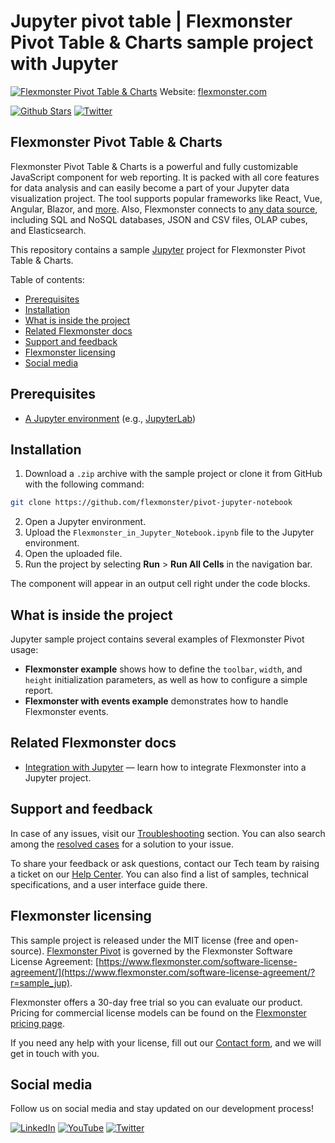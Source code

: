 # Jupyter pivot table | Flexmonster Pivot Table & Charts sample project with Jupyter
[![Flexmonster Pivot Table & Charts](https://cdn.flexmonster.com/readmes/jupyter.webp)](https://www.flexmonster.com?r=sample_jup)
Website: [flexmonster.com](https://www.flexmonster.com?r=sample_jup)

[![Github Stars](https://img.shields.io/github/stars/flexmonster?style=social)](https://github.com/flexmonster) [![Twitter](https://img.shields.io/twitter/follow/Flexmonster?style=social)](https://twitter.com/Flexmonster)
 
## Flexmonster Pivot Table & Charts

Flexmonster Pivot Table & Charts is a powerful and fully customizable JavaScript component for web reporting. It is packed with all core features for data analysis and can easily become a part of your Jupyter data visualization project. The tool supports popular frameworks like React, Vue, Angular, Blazor, and [more](https://www.flexmonster.com/doc/available-tutorials-integration?r=sample_jup). Also, Flexmonster connects to [any data source](https://www.flexmonster.com/doc/supported-data-sources?r=sample_jup), including SQL and NoSQL databases, JSON and CSV files, OLAP cubes, and Elasticsearch. 

This repository contains a sample [Jupyter](https://jupyter.org/) project for Flexmonster Pivot Table & Charts.

Table of contents:

* [Prerequisites](#prerequisites)
* [Installation](#installation)
* [What is inside the project](#what-is-inside-the-project)
* [Related Flexmonster docs](#related-flexmonster-docs)
* [Support and feedback](#support-and-feedback)
* [Flexmonster licensing](#flexmonster-licensing)
* [Social media](#social-media)

## Prerequisites

- [A Jupyter environment](https://docs.jupyter.org/en/latest/install.html#install) (e.g., [JupyterLab](https://jupyter.org/try-jupyter/lab/))

## Installation

1. Download a `.zip` archive with the sample project or clone it from GitHub with the following command:

```bash
git clone https://github.com/flexmonster/pivot-jupyter-notebook
```
2. Open a Jupyter environment.
3. Upload the `Flexmonster_in_Jupyter_Notebook.ipynb` file to the Jupyter environment.
4. Open the uploaded file.
5. Run the project by selecting **Run** > **Run All Cells** in the navigation bar.

The component will appear in an output cell right under the code blocks.

## What is inside the project

Jupyter sample project contains several examples of Flexmonster Pivot usage:

- **Flexmonster example** shows how to define the `toolbar`, `width`, and `height` initialization parameters, as well as how to configure a simple report. 
- **Flexmonster with events example** demonstrates how to handle Flexmonster events.

## Related Flexmonster docs

- [Integration with Jupyter](https://www.flexmonster.com/doc/integration-with-jupyter-notebook?r=sample_jup) — learn how to integrate Flexmonster into a Jupyter project.

## Support and feedback

In case of any issues, visit our [Troubleshooting](https://www.flexmonster.com/doc/typical-errors?r=sample_jup) section. You can also search among the [resolved cases](https://www.flexmonster.com/technical-support?r=sample_jup) for a solution to your issue.

To share your feedback or ask questions, contact our Tech team by raising a ticket on our [Help Center](https://www.flexmonster.com/help-center?r=sample_jup). You can also find a list of samples, technical specifications, and a user interface guide there.

## Flexmonster licensing

This sample project is released under the MIT license (free and open-source). [Flexmonster Pivot](https://www.flexmonster.com/?r=sample_jup) is governed by the Flexmonster Software License Agreement: [https://www.flexmonster.com/software-license-agreement/](https://www.flexmonster.com/software-license-agreement/?r=sample_jup).

Flexmonster offers a 30-day free trial so you can evaluate our product. Pricing for commercial license models can be found on the [Flexmonster pricing page](https://www.flexmonster.com/pivot-table-editions-and-pricing/?r=sample_jup).

If you need any help with your license, fill out our [Contact form](https://www.flexmonster.com/contact-our-team/?r=sample_jup), and we will get in touch with you.

## Social media

Follow us on social media and stay updated on our development process!

[![LinkedIn](https://img.shields.io/badge/LinkedIn-blue?style=for-the-badge&logo=linkedin&logoColor=white)](https://linkedin.com/company/flexmonster) [![YouTube](https://img.shields.io/badge/YouTube-red?style=for-the-badge&logo=youtube&logoColor=white)](https://youtube.com/user/FlexMonsterPivot) [![Twitter](https://img.shields.io/badge/Twitter-blue?style=for-the-badge&logo=twitter&logoColor=white)](https://twitter.com/flexmonster)

